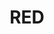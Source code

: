 ---
layout: place
title: "RED"
permalink: /wisconsin/madison/red.html
stateAbbr: WI
stateName: Wisconsin
cityName: Madison
place_id: ChIJF7BcvT9TBogRGZBK76Eida0
photos:
  - name: >-
      places/ChIJF7BcvT9TBogRGZBK76Eida0/photos/AeeoHcJVephpz60P5EDAMcKBffLS1PkscXPefrYeIIUQH86_MxUTmmuj4f90XdNmAP8sekGUIZyM1ov6NVHXoPzx00Ry0PL1o3VUGADW2t2qv1QSfkqm5Yg7Q9YvRgGK-49ZGSH45JTOaBfuG7NDUdxSO8FClknhnzZx6AcuORM4j28btaNEPZB_6bH8K_fUcP3Z8R9dQZGLba2b_utZaYp6QMAQ2Lt65bUGJ56NcPLFtSot7A6LqQUin78PBjvaZ1qRgGcZZiyP5PRT8RKPrSYs1B17kgJzImLS19w_wHD6Mj49zZ2R_VgWMZ6-hTPgKWEnAR7G-XQY3Woi8GQ5bqPl7weMVlZ8PmIbJIQh_4OWGqYRHXlDyU9wVcd_HGhAAGNwe3gNpXwLIhGEwHX6sUO4wEecBKaZfMk5OgsHXXUjcP3jhQ
    widthPx: 1080
    heightPx: 608
    authorAttributions:
      - displayName: Nikolay Mikov
        uri: https://maps.google.com/maps/contrib/110635312799133566183
        photoUri: >-
          https://lh3.googleusercontent.com/a-/ALV-UjVwX7vEX00uhFTNXhQyQdaf8WTzLzLimVGmtSD3Bp42Wadcg7qK=s100-p-k-no-mo
    flagContentUri: >-
      https://www.google.com/local/imagery/report/?cb_client=maps_api_places.places_api&image_key=!1e10!2sCIHM0ogKEICAgIC4o7eoOw&hl=en-US
    googleMapsUri: >-
      https://www.google.com/maps/place//data=!3m4!1e2!3m2!1sCIHM0ogKEICAgIC4o7eoOw!2e10!4m2!3m1!1s0x8806533fbd5cb017:0xad7522a1ef4a9019
  - name: >-
      places/ChIJF7BcvT9TBogRGZBK76Eida0/photos/AeeoHcJ_OITMzgG-c0opIMWQIEO4bx7Xblg76y76HDpa8OKBlgbKcYdPY30YfAFMiMpJELSNcNCV7j_NNu-KNRjyRz_q5JnYY40osQ-b8D6t_m6Tpa_YD-bp4ezypAbScKSV3ZTBrTzEZL57WcC4qPIzYl7EbASO3zj1Q7-uSiYP-zjgjznJb9zF6S85JC1w1eX3NKCtmRZEkxzS5JYMnQ_DmZSbuzr0EwqzDtZjypScT3L7MDjmz9c7h4plXP0bAZKYeelh_0afWjbjIkVQNijM_9kYf1dh3MBOHty3X2bKnkHTGdjmz7VdGQSqOWHhOjVYtOtLZkp1FGtc4ZxEdSv2HWGRe3HsDPK14tJztz5YsnkC_jMThuTVg2k7Cgn6EBX0qsTNT_RUogE0DrbAmyQPRE6Rzf1P5T8dUoBAMw__fCGYPQ
    widthPx: 4032
    heightPx: 3024
    authorAttributions:
      - displayName: Amanda
        uri: https://maps.google.com/maps/contrib/111313040361428004293
        photoUri: >-
          https://lh3.googleusercontent.com/a-/ALV-UjUFBqZiVE4FXg3TCYVU6cUOcR5FJOpGHWHhPrKZ7oc6Fnt24P8Q=s100-p-k-no-mo
    flagContentUri: >-
      https://www.google.com/local/imagery/report/?cb_client=maps_api_places.places_api&image_key=!1e10!2sCIHM0ogKEICAgICamo-xKg&hl=en-US
    googleMapsUri: >-
      https://www.google.com/maps/place//data=!3m4!1e2!3m2!1sCIHM0ogKEICAgICamo-xKg!2e10!4m2!3m1!1s0x8806533fbd5cb017:0xad7522a1ef4a9019
  - name: >-
      places/ChIJF7BcvT9TBogRGZBK76Eida0/photos/AeeoHcLb_arjocKSdoFqYqQJlq1q5SWDtEtEcVWmLCxOLfbkmSqhq5cxLa7Loqggz7nq_C2q40XGIi27ycTQeRKcj__6e3f8xpajo6_JKosVgBdta8hmVbm59m0Pw7d4MSU43SoDjWVQkKbiVkF53uWIcqD9H6Qy_oJdfJ7FufS-uMcBi84WicSS_G5BsdPfI6AlSslRvSp70DxQTY8IHA4_a4atQ5X-U9Zq7X3JVkhx2Y2m4i5A9CzrMIKm52WiJELOrTCHhTd2TLgZbJL_neGpooPIWc0OSU2xUgsGhaMa7U-Snv0aQVNQ0NbZjXgLkHCxY05XiACj2mpFUAIbLdJ91mmSpOXIEhjNJYN79zP1H0FFDm124z05UU9bj3xDY-VWP-E1eKx2s-M2B72eYWhVTB_XRqNDjgXCmjDbYfp-6kBHqa5v6IWFwP3_zJTV5lVa
    widthPx: 4000
    heightPx: 3000
    authorAttributions:
      - displayName: Hal Krebs
        uri: https://maps.google.com/maps/contrib/113209912095852739176
        photoUri: >-
          https://lh3.googleusercontent.com/a/ACg8ocIMBdx7pf8I2e7tOHFUKwOYB2-PeifgCa35P6uaoxtAEMRBNA=s100-p-k-no-mo
    flagContentUri: >-
      https://www.google.com/local/imagery/report/?cb_client=maps_api_places.places_api&image_key=!1e10!2sCIABIhADyc5UVQ6xD2fEn1QAAv2R&hl=en-US
    googleMapsUri: >-
      https://www.google.com/maps/place//data=!3m4!1e2!3m2!1sCIABIhADyc5UVQ6xD2fEn1QAAv2R!2e10!4m2!3m1!1s0x8806533fbd5cb017:0xad7522a1ef4a9019
  - name: >-
      places/ChIJF7BcvT9TBogRGZBK76Eida0/photos/AeeoHcK9PBgrmCSTreD-QtlvBeL7d2Y_l2Ck054EQUqf_kobh4mUscWCI5exvYDnr0u_jLwMS4IcW7EDY0lkMJp_0kCO-C5Jq5BtkcEUy_Wy0qvcRhKgYOuuCEbUkFBI5SFeAkCMkSc6qsHp_MSeyHU5mPErL__38V2sOSFuykqKSh_fJmPGTQnvMByzB-okGgTMerXo1xP7xTkGbiTOH6k2MigaLERD3DR3pw_tV7vG4tWUHfEnw7qcWw6V2GVfpXH_YPIKhvrg142npFGlo8Mta_hKuq2P0LDELkyGJbB-Sg9ZTmLJwL8iuxYLIyvzlJkFswx7MmPdSsVwgnROCmlh-SBQcxgUn_trbJXvtDhRHJfwUhBJ_HvFIP9dNYLSrMrMB5_6vlpvH2p3zAcIOZVNhiGAPAG8RfqYSh7ujmQ74WFLPx_u
    widthPx: 4032
    heightPx: 3024
    authorAttributions:
      - displayName: LeAnn Lobrot
        uri: https://maps.google.com/maps/contrib/100922534804000946717
        photoUri: >-
          https://lh3.googleusercontent.com/a-/ALV-UjVo18mXePSInEJJRrvc8GMtRYhX4Y9mXbDCbQxO6_aU8cl5k3hF=s100-p-k-no-mo
    flagContentUri: >-
      https://www.google.com/local/imagery/report/?cb_client=maps_api_places.places_api&image_key=!1e10!2sCIHM0ogKEICAgIDrhMCa_AE&hl=en-US
    googleMapsUri: >-
      https://www.google.com/maps/place//data=!3m4!1e2!3m2!1sCIHM0ogKEICAgIDrhMCa_AE!2e10!4m2!3m1!1s0x8806533fbd5cb017:0xad7522a1ef4a9019
  - name: >-
      places/ChIJF7BcvT9TBogRGZBK76Eida0/photos/AeeoHcK4x4tWSowNTBt_lSgh3ZO6n9SjaHxF_CA7Izpv94Nwk_mC_1ZYtzXLLJw_ogEKTrtDfza_s4zjZRFYAZpVxiZ3vJvCrNAaEazeH4tk15fKlPpdp07zKpkGR54AkMPEFHKl3q_7cwrN2QblP4JY3TRJzzXMlD_FJe8rpo3GQcYKa5TDkqMpcYoVt5H0ztpQvXaVDuKSMq_y-cqWkLzHUe7nacGO0506DIoGIyvVd6VLtLJOTyJFM6eEardLTHP0bPD0YK7vnedK7JSj1Nr0WlgNRPrVHtV1cQRSXsTdKMIly99QBT_eFaKzPajJN-_SHBZpE1r36ckxDN1sU72BZTlN6DdVYNsR1sdS2CLEIHfhxUxxPRhNz7TvYs0ox8oOV5j0AD4nUoh1vRm4LXUMkg_kwSXo55uUjoAzv_hMOZsO7V4
    widthPx: 3000
    heightPx: 4000
    authorAttributions:
      - displayName: Roman Stolbov
        uri: https://maps.google.com/maps/contrib/103460241972166562240
        photoUri: >-
          https://lh3.googleusercontent.com/a/ACg8ocLU7g0bleqf994fVPMk-7igV7qoVzcDyYxMD9LWdLedM4GKqK9i=s100-p-k-no-mo
    flagContentUri: >-
      https://www.google.com/local/imagery/report/?cb_client=maps_api_places.places_api&image_key=!1e10!2sCIHM0ogKEICAgICHrdiXywE&hl=en-US
    googleMapsUri: >-
      https://www.google.com/maps/place//data=!3m4!1e2!3m2!1sCIHM0ogKEICAgICHrdiXywE!2e10!4m2!3m1!1s0x8806533fbd5cb017:0xad7522a1ef4a9019
  - name: >-
      places/ChIJF7BcvT9TBogRGZBK76Eida0/photos/AeeoHcI6gIWdCWLVJgmmV61v8yqDf-Rnu056fgl0h8dkAGmRqF1vnAd9Tk7SJvFUCdd7MJYEnNIapPqJwZsp9kUsFIsmrhtQIeHgFFRg7wZDkd3pGrAxby63WmIvDMtXFk0OhVS2f4egyjBYxbtoIR0EEYbnLu_f8zk1KD2hnDkiAi03A_HSFInfPupRldNV81EtRlFoXOPR81CyQ7pN94BKVtNodJGV-Eb_U9Xfwy3np5E3_XKnhpGC3HqN5uKQoIydMP4Cn0xckWo9VZLLdDc8O25JXDxQWkFPM80aRBpCcS_86eCR-vOYVZFiXNiOtlfTTGO2EEhc-XdNFMztj5Z4_UngQsvDVxClvW_eDi2EJBoj0eeuv_AUTjGUKGb-yxxPMkfHQ9pmWxfER6vg8vZw-66DLp19mF_eoJBFaz3HxMjVkgZ-
    widthPx: 4032
    heightPx: 3024
    authorAttributions:
      - displayName: Kim Hinz
        uri: https://maps.google.com/maps/contrib/116027636282124332080
        photoUri: >-
          https://lh3.googleusercontent.com/a-/ALV-UjWDlvkUERJQo7BnW43l07wJpRiEfhB7C5LJJgtOyFcjg4yGtTZsKg=s100-p-k-no-mo
    flagContentUri: >-
      https://www.google.com/local/imagery/report/?cb_client=maps_api_places.places_api&image_key=!1e10!2sCIHM0ogKEICAgMCQhO3H-AE&hl=en-US
    googleMapsUri: >-
      https://www.google.com/maps/place//data=!3m4!1e2!3m2!1sCIHM0ogKEICAgMCQhO3H-AE!2e10!4m2!3m1!1s0x8806533fbd5cb017:0xad7522a1ef4a9019
  - name: >-
      places/ChIJF7BcvT9TBogRGZBK76Eida0/photos/AeeoHcIq8GQpEwMkOyc3RKFWfamtcKY5-pEZ7iadUcoWIUtF2S5wCTxZY4uJrvBlVRCvwRufprfFT05pETgS6_4vPrukyNmWGZlvztKhDjrp6n0GcdH1tLmvDaIJXU013ZFS9WpT_s-W0AeN8HlNY9dg45CNvr8cVMow55nWdmNM1Tp614Uf1Zaijtr7Y75UBB1LDP12cPyB9pC4NpYPkqWzHbgya8ypolCN50fzOBfZbGisbydJd93D0f6n5hyegPdO6Dzj0fIKLdRY0EPIaM451R4A8Rrwt2Ca2viTuNgdotE0lG6qK4ZF5sZuk6jYrTgRF5sN-BvbMKrLcxwH-NFA197qsLtBpM-lg8eccW0FocPgygXGZ0NFtYNep0KZhqpyGQkUmkczV3zKVKocznVQMzu7d3TJHQgo3ZRREXsN8A4
    widthPx: 3072
    heightPx: 4080
    authorAttributions:
      - displayName: Kevin Ly
        uri: https://maps.google.com/maps/contrib/103916432813865176166
        photoUri: >-
          https://lh3.googleusercontent.com/a-/ALV-UjUBbnABOy5AttKnV1M-yMkpDyY6bpoIRf3hj3eTxFcJJT-5fJqVTg=s100-p-k-no-mo
    flagContentUri: >-
      https://www.google.com/local/imagery/report/?cb_client=maps_api_places.places_api&image_key=!1e10!2sCIHM0ogKEICAgIDbwZ7dJw&hl=en-US
    googleMapsUri: >-
      https://www.google.com/maps/place//data=!3m4!1e2!3m2!1sCIHM0ogKEICAgIDbwZ7dJw!2e10!4m2!3m1!1s0x8806533fbd5cb017:0xad7522a1ef4a9019
  - name: >-
      places/ChIJF7BcvT9TBogRGZBK76Eida0/photos/AeeoHcKU2fn1jr2inwHgutprHyL1d53m_4sTdShWnfdELwkQKqdemb838nPjkYruO3Fw-83Wvwm6vzuoP8iNV8dNFzTdk55PeNMCeRzaKYurTr88XxUStUdOJ_Y98qA4WUK-3vhHPCzh5YBgHJmQY1M3VpVhKSDYHxRG69ZCun7pgCS0s17ZAe7xbLAN0d8R327Cjb-LupD9fYCO-s-UyQnRKGkrPE1fot5_sacQ8ODw0VCT-VacbCbDVOp-dHq7ETTqEVCjzcsv9ZNkaL-fRZYZ8A-grzXsipuTN-oRtPHSunSUSHTcXLDQhYP0-y7CKt0SQEFL86fs6E8AZ6SCZjvylcc5h5vkH5C-scuz7Rp21Ciej0E0TAJSYzEAKu-GM-52iPR2LnIqzO-9eBWJaQRTX2KRnWcs44x684T0YkIqMG1tzg
    widthPx: 4000
    heightPx: 3000
    authorAttributions:
      - displayName: Mary Anne
        uri: https://maps.google.com/maps/contrib/101117917630726800262
        photoUri: >-
          https://lh3.googleusercontent.com/a-/ALV-UjVIJV4tAV5mDzVCan9zebUJ6pTAlDwLZv1g391hVJIFmYTvOYVhcA=s100-p-k-no-mo
    flagContentUri: >-
      https://www.google.com/local/imagery/report/?cb_client=maps_api_places.places_api&image_key=!1e10!2sCIHM0ogKEICAgMCAsInibg&hl=en-US
    googleMapsUri: >-
      https://www.google.com/maps/place//data=!3m4!1e2!3m2!1sCIHM0ogKEICAgMCAsInibg!2e10!4m2!3m1!1s0x8806533fbd5cb017:0xad7522a1ef4a9019
  - name: >-
      places/ChIJF7BcvT9TBogRGZBK76Eida0/photos/AeeoHcLDaBLLhOHMuIyf1PNuZJZFR9t9GufRS_SXSmlao7FtLEcg8yMp-4TpC1fo1ptxLJ7d0n2z-We59koQBK9dFzW3qKzbhbS7ABCne-rO9aofi1-J6eVh1fQ25IdUj4N5nohC4bL41V_CidMZsecaqImJRX7WaxYRBLIrm74N7xuFNze3v8A2qx24y64JFuB-z_8Nv_qXI-qIN9mHoM_95YtD8DTb4u3BFYYPmZRJ7bnHLLw9wXRprudPzmRFjP4cSd8ACi1Ae6_ey9MHEhak15VQSRuPtmAmqx5zfYwTCpp3aXKlhAA82iyWVle975PBoSkkbvoXWsuVLupv1HIiX7idGD13XqZrmSn0Ahj5Pr4p1fyiuUlAeqtiYWu9E_bgtbWWGRJGA3-YsewoZIye5qewwfGFsiRmy6cxiBz-f50kEBs
    widthPx: 1536
    heightPx: 2048
    authorAttributions:
      - displayName: Adric
        uri: https://maps.google.com/maps/contrib/110614929804573317130
        photoUri: >-
          https://lh3.googleusercontent.com/a-/ALV-UjUijwF-VXfMtPCd2qmTTGvkchYCUXKk1kUXJ3kk2eQwn-drroEJ=s100-p-k-no-mo
    flagContentUri: >-
      https://www.google.com/local/imagery/report/?cb_client=maps_api_places.places_api&image_key=!1e10!2sCIHM0ogKEICAgICHivnxpQE&hl=en-US
    googleMapsUri: >-
      https://www.google.com/maps/place//data=!3m4!1e2!3m2!1sCIHM0ogKEICAgICHivnxpQE!2e10!4m2!3m1!1s0x8806533fbd5cb017:0xad7522a1ef4a9019
  - name: >-
      places/ChIJF7BcvT9TBogRGZBK76Eida0/photos/AeeoHcIBAdSLQHpByIy7Lir5w6TfPQ_CvW3IR3sV1gq9cHxn4503NCEVDflQcUJmar2o1yLuP_eQF1jpZhok2SnAcaJpbP0daBBjqyYcBLyHe2tyFi_o27RQsyRHI_Fti2vshttHJBSx3kE35tW5G3PmADDQU8UlCngFplAyQMVAFwb9Cq-lJIams183eld6gyMyVCnpuDZEu7j3wMfxwbtB9eKoPkuJyDRGycWg-I8uVWtjPHo-glcJWoSV_jEhI_vhs2XglQoDFNGiJe3_CWnf1n3OoU1bBi-aU6hUIOXWADrgoiI5DkD8KlVt3RTFpuZMyjiI_-TdjASHoKR0_mT8ZxsIH1PAxkl29UWqvpZScuW_EjnFoUEZiTv3pITRBKck3Zx8HPNcWVLGxH4dOIBKGdja8Eclg2eHj8TOflFNd3U5FwZM
    widthPx: 3024
    heightPx: 4032
    authorAttributions:
      - displayName: Saran Ouk
        uri: https://maps.google.com/maps/contrib/117483709950549516669
        photoUri: >-
          https://lh3.googleusercontent.com/a-/ALV-UjW_3_gaq4VrtcqfNG2CNe8WJL5GF3G-HoyGTxGMnQ9fG71RMFJ5=s100-p-k-no-mo
    flagContentUri: >-
      https://www.google.com/local/imagery/report/?cb_client=maps_api_places.places_api&image_key=!1e10!2sCIHM0ogKEICAgICDvbmwvQE&hl=en-US
    googleMapsUri: >-
      https://www.google.com/maps/place//data=!3m4!1e2!3m2!1sCIHM0ogKEICAgICDvbmwvQE!2e10!4m2!3m1!1s0x8806533fbd5cb017:0xad7522a1ef4a9019
address: '316 W Washington Ave #100, Madison, WI 53703, USA'
street: '316 W Washington Ave #100'
city: Madison
state: WI
zip: '53703'
country: USA
neighborhood: null
latitude: '43.072423'
longitude: '-89.387888'
accessibility_options:
  wheelchairAccessibleEntrance: true
  wheelchairAccessibleRestroom: true
  wheelchairAccessibleSeating: true
business_status: OPERATIONAL
name: RED
google_maps_links:
  directionsUri: >-
    https://www.google.com/maps/dir//''/data=!4m7!4m6!1m1!4e2!1m2!1m1!1s0x8806533fbd5cb017:0xad7522a1ef4a9019!3e0
  placeUri: https://maps.google.com/?cid=12498934419736399897
  writeAReviewUri: >-
    https://www.google.com/maps/place//data=!4m3!3m2!1s0x8806533fbd5cb017:0xad7522a1ef4a9019!12e1
  reviewsUri: >-
    https://www.google.com/maps/place//data=!4m4!3m3!1s0x8806533fbd5cb017:0xad7522a1ef4a9019!9m1!1b1
  photosUri: >-
    https://www.google.com/maps/place//data=!4m3!3m2!1s0x8806533fbd5cb017:0xad7522a1ef4a9019!10e5
primary_type: Sushi Restaurant
opening_hours:
  regular: null
  current: null
secondary_opening_hours:
  regular:
    weekdayDescriptions: null
    type: null
  current:
    weekdayDescriptions: null
    type: null
phone: null
price_level: null
price_range: null
rating: null
rating_count: 0
website: null
description: null
reviews: null
parking_options: null
payment_options: null
allow_dogs: null
curbside_pickup: null
delivery: null
dine_in: null
good_for_children: null
good_for_groups: null
good_for_sports: null
live_music: null
menu_for_children: null
outdoor_seating: null
reservable: null
restroom: null
serves_beer: null
serves_breakfast: null
serves_brunch: null
serves_cocktails: null
serves_coffee: null
serves_dinner: null
serves_dessert: null
serves_lunch: null
serves_vegetarian_food: null
serves_wine: null
takeout: null

---